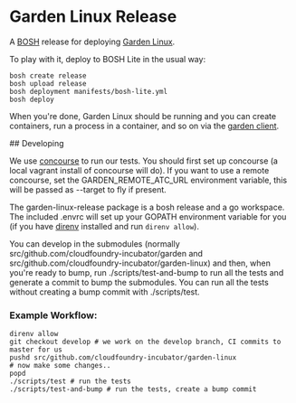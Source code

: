 # Garden Linux Release

A [BOSH](http://docs.cloudfoundry.org/bosh/) release for deploying [Garden Linux](https://github.com/cloudfoundry-incubator/garden-linux).

To play with it, deploy to BOSH Lite in the usual way:

```
bosh create release
bosh upload release
bosh deployment manifests/bosh-lite.yml
bosh deploy
```

When you're done, Garden Linux should be running and you can create containers, run a process in a container, and so on via the [garden client](https://github.com/cloudfoundry-incubator/garden).

## Developing

We use [concourse](http://github.com/concourse/concourse) to run our tests. You should first set up concourse (a local vagrant install of concourse will do). If you want to use a remote concourse, set the GARDEN_REMOTE_ATC_URL environment variable, this will be passed as --target to fly if present.

The garden-linux-release package is a bosh release and a go workspace. The included .envrc will set up your GOPATH environment variable for you (if you have [direnv](https://github.com/direnv/direnv) installed and run `direnv allow`). 

You can develop in the submodules (normally src/github.com/cloudfoundry-incubator/garden and src/github.com/cloudfoundry-incubator/garden-linux) and then, when you're ready to bump, run ./scripts/test-and-bump to run all the tests and generate a commit to bump the submodules. You can run all the tests without creating a bump commit with ./scripts/test.

### Example Workflow:

~~~~
direnv allow
git checkout develop # we work on the develop branch, CI commits to master for us
pushd src/github.com/cloudfoundry-incubator/garden-linux
# now make some changes..
popd
./scripts/test # run the tests
./scripts/test-and-bump # run the tests, create a bump commit
~~~~
